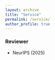 ```yaml
---
layout: archive
title: "Service"
permalink: /service/
author_profile: true
---
```

### Reviewer
- NeurIPS (2025)